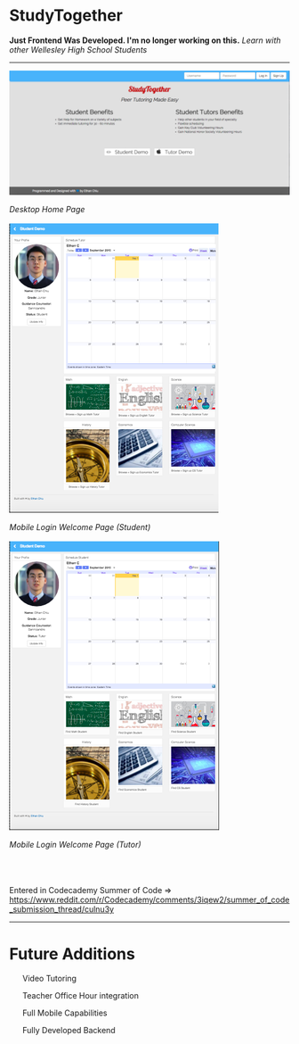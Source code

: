# StudyTogether
<b>**Just Frontend Was Developed. I'm no longer working on this.**</b>
<i>Learn with other Wellesley High School Students</i>
<hr>
<img src="img/screenshot1.png"></img>
<br>

<i>Desktop Home Page</i>
<br>
<br>
<img src="img/screenshot2.png"></img>
<br>

<i>Mobile Login Welcome Page (Student)</i>
<br>
<br>
<img src="img/screenshot3.png"></img>
<br>

<i>Mobile Login Welcome Page (Tutor)</i>
<br>
<br>

<br><br>
Entered in Codecademy Summer of Code => https://www.reddit.com/r/Codecademy/comments/3iqew2/summer_of_code_submission_thread/culnu3y
<hr>
<h1><b>Future Additions</b></h1>
<ul>Video Tutoring</ul>
<ul>Teacher Office Hour integration</ul>
<ul>Full Mobile Capabilities</ul>
<ul>Fully Developed Backend</ul>

